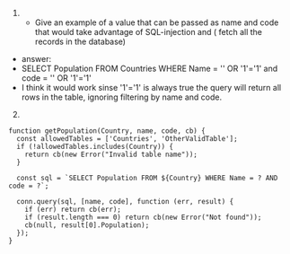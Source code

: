 1. - Give an example of a value that can be passed as name and code that would take advantage of SQL-injection and ( fetch all the records in the database)
- answer:
- SELECT Population FROM Countries WHERE Name = '' OR '1'='1' and code = '' OR '1'='1'
- I think it would work sinse '1'='1' is always true the query will return all rows in the table, ignoring filtering by name and code.

2. 
```
function getPopulation(Country, name, code, cb) {
  const allowedTables = ['Countries', 'OtherValidTable']; 
  if (!allowedTables.includes(Country)) {
    return cb(new Error("Invalid table name"));
  }

  const sql = `SELECT Population FROM ${Country} WHERE Name = ? AND code = ?`;

  conn.query(sql, [name, code], function (err, result) {
    if (err) return cb(err);
    if (result.length === 0) return cb(new Error("Not found"));
    cb(null, result[0].Population);
  });
}
```
